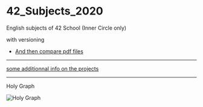 # 42_Subjects_2020

English subjects of 42 School (Inner Circle only)

with versioning

* [And then compare pdf files](https://draftable.com/compare)

---

[some additionnal info on the projects](https://github.com/appinha/42cursus)

---

Holy Graph

![Holy Graph](https://github.com/Kwevan/42_Subjects_2020_with_versioning/blob/master/z_others/holy_graph.png)
